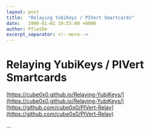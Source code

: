 ```yaml
---
layout: post
title:  "Relaying YubiKeys / PIVert Smartcards"
date:   1990-01-01 19:55:00 +0000
author: PfiatDe
excerpt_separator: <!--more-->
---
```


# Relaying YubiKeys / PIVert Smartcards
[https://cube0x0.github.io/Relaying-YubiKeys/](https://cube0x0.github.io/Relaying-YubiKeys/)
[https://github.com/cube0x0/PIVert-Relay](https://github.com/cube0x0/PIVert-Relay)

...
<!--more-->

